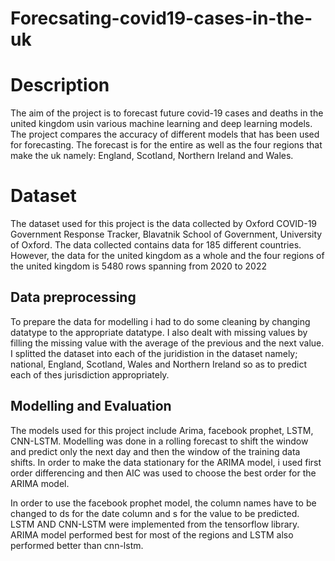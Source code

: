 # Forecsating-covid19-cases-in-the-uk
<h1>Description</h1>
<p>The aim of the project is to forecast future covid-19 cases and deaths in the united kingdom usin various machine learning and deep learning models. 
  The project compares the accuracy of different models that has been used for forecasting. The forecast is for the entire as well as the four regions that make the uk namely:
England, Scotland, Northern Ireland and Wales.</p>
<h1>Dataset</h1>
<p>The dataset used for this project is the data collected by Oxford COVID-19 Government Response Tracker, Blavatnik School of Government, University of Oxford. The data collected contains data for 185 different countries. However, the data for the united kingdom as a whole and the four regions of the united kingdom is 5480 rows spanning from 2020 to 2022
</p>
<h2>Data preprocessing</h2>
<p>
  To prepare the data for modelling i had to do some cleaning by changing datatype to the appropriate datatype. I also dealt with missing values by filling the missing value with the average of the previous and the next value. I splitted the dataset into each of the juridistion in the dataset namely; national, England, Scotland, Wales and Northern Ireland so as to predict each of thes jurisdiction appropriately.
</p>
<h2>Modelling and Evaluation</h2>
<p>
  The models used for this project include Arima, facebook prophet, LSTM, CNN-LSTM. Modelling was done in a rolling forecast to shift the window and predict only the next day and then the window of the training data shifts. In order to make the data stationary for the ARIMA model, i used first order differencing and then AIC was used to choose the best order for the ARIMA model.  
   
</p>

<p>
  In order to use the facebook prophet model, the column names have to be changed to ds for the date column and s for the value to be predicted. LSTM AND CNN-LSTM were implemented from the tensorflow library.
  ARIMA model performed best for most of the regions and LSTM also performed better than cnn-lstm.
</p>
